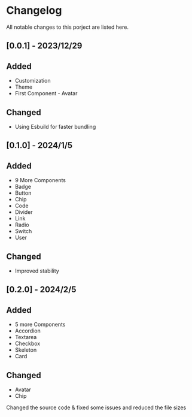 # Changelog

All notable changes to this porject are listed here.

## [0.0.1] - 2023/12/29

## Added

- Customization
- Theme
- First Component - Avatar

## Changed

- Using Esbuild for faster bundling

## [0.1.0] - 2024/1/5

## Added

- 9 More Components
- Badge
- Button
- Chip
- Code
- Divider
- Link
- Radio
- Switch
- User

## Changed

- Improved stability

## [0.2.0] - 2024/2/5

## Added

- 5 more Components
- Accordion
- Textarea
- Checkbox
- Skeleton
- Card

## Changed

- Avatar
- Chip

Changed the source code & fixed some issues and reduced the file sizes
